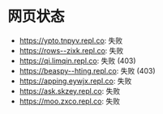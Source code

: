 # 网页状态
- https://ypto.tnpyv.repl.co: 失败
- https://rows--zixk.repl.co: 失败
- https://qi.limqin.repl.co: 失败 (403)
- https://beaspy--hting.repl.co: 失败 (403)
- https://apping.eywjx.repl.co: 失败
- https://ask.skzey.repl.co: 失败
- https://moo.zxco.repl.co: 失败
